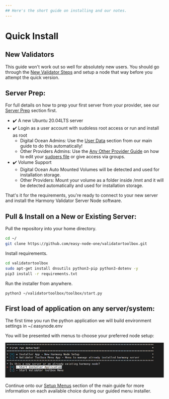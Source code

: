 ```yaml
---
## Here's the short guide on installing and our notes.
---
```


# Quick Install

## New Validators

This guide won't work out so well for absolutely new users. You should go through the [New Validator Steps](../full-manual/pre-installation-information/new-validator-steps/) and setup a node that way before you attempt the quick version.

## Server Prep:

For full details on how to prep your first server from your provider, see our [Server Prep](../full-manual/server-prep/) section first.

* ✔️ A new Ubuntu 20.04LTS server
* ✔️ Login as a user account with sudoless root access or run and install as root
  * Digital Ocean Admins: Use the [User Data](../full-manual/server-prep/digital-ocean.md#user-data) section from our main guide to do this automatically!
  * Other Providers Admins: Use the [Any Other Provider Guide](../full-manual/server-prep/any-other-provider/) on how to edit your [sudoers file](../full-manual/server-prep/any-other-provider/sudoless-root-access.md) or give access via groups.
* ✔️ Volume Support
  * Digital Ocean Auto Mounted Volumes will be detected and used for installation storage.
  * Other Providers: Mount your volume as a folder inside /mnt and it will be detected automatically and used for installation storage.

That's it for the requirements, you're ready to connect to your new server and install the Harmony Validator Server Node software.

## Pull & Install on a New or Existing Server:

Pull the repository into your home directory.

```bash
cd ~/
git clone https://github.com/easy-node-one/validatortoolbox.git
```

Install requirements.

```bash
cd validatortoolbox
sudo apt-get install dnsutils python3-pip python3-dotenv -y
pip3 install -r requirements.txt
```

Run the installer from anywhere.

```text
python3 ~/validatortoolbox/toolbox/start.py
```

## First load of application on any server/system:

The first time you run the python application we will build environment settings in ~/.easynode.env

You will be presented with menus to choose your preferred node setup:

![Run the Server Node Installer \(New Servers\) or just run the Validator Toolbox Menu \(Existing\)](../.gitbook/assets/image%20%2825%29.png)

Continue onto our [Setup Menus](../full-manual/installation/setup-menus.md) section of the main guide for more information on each available choice during our guided menu installer.

